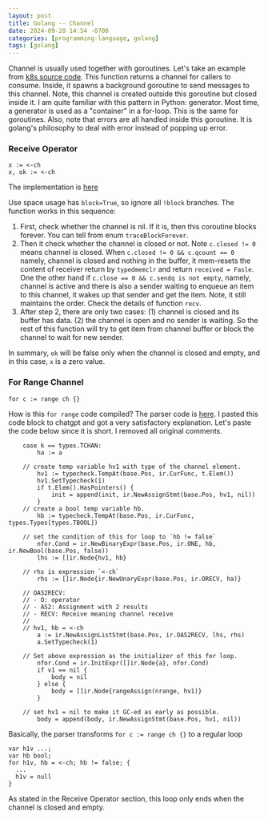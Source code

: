 ```yaml
---
layout: post
title: Golang -- Channel
date: 2024-09-20 14:54 -0700
categories: [programming-language, golang]
tags: [golang]
---
```


Channel is usually used together with goroutines. Let's take an example from
[k8s source code](https://github.com/kubernetes/kubernetes/blob/1850794626bb995bb754d54be3328c86ee880ba5/vendor/github.com/opencontainers/runc/libcontainer/notify_linux.go#L20).
This function returns a channel for callers to consume. Inside, it spawns a
background goroutine to send messages to this channel. Note, this channel is
created outside this goroutine but closed inside it. I am quite familiar with
this pattern in Python: generator. Most time, a generator is used as a
"container" in a for-loop. This is the same for goroutines. Also, note that
errors are all handled inside this goroutine. It is golang's philosophy to deal
with error instead of popping up error.

### Receive Operator

```
x := <-ch
x, ok := <-ch
```

The implementation is
[here](https://github.com/golang/go/blob/7ba074fe43a3c1e9a35cd579520d7184d3a20d36/src/runtime/chan.go#L505)

Use space usage has `block=True`, so ignore all `!block` branches. The function
works in this sequence:

1. First, check whether the channel is nil. If it is, then this coroutine
   blocks forever. You can tell from enum `traceBlockForever`.
2. Then it check whether the channel is closed or not. Note `c.closed != 0`
   means channel is closed. When `c.closed != 0 && c.qcount == 0` namely,
   channel is closed and nothing in the buffer, it mem-resets the content of
   receiver return by `typedmemclr` and return `received = Fasle`. One the
   other hand if `c.close == 0 && c.sendq is not empty`, namely, channel is
   active and there is also a sender waiting to enqueue an item to this
   channel, it wakes up that sender and get the item. Note, it still maintains
   the order. Check the details of function `recv`.
3. After step 2, there are only two cases: (1) channel is closed and its buffer
   has data. (2) the channel is open and no sender is waiting. So the rest of
   this function will try to get item from channel buffer or block the channel
   to wait for new sender.

In summary, `ok` will be false only when the channel is closed and empty, and
in this case, `x` is a zero value.

### For Range Channel

```
for c := range ch {}
```

How is this `for range` code compiled? The parser code is
[here](https://github.com/golang/go/blob/7ba074fe43a3c1e9a35cd579520d7184d3a20d36/src/cmd/compile/internal/walk/range.go#L265).
I pasted this code block to chatgpt and got a very satisfactory explanation.
Let's paste the code below since it is short. I removed all original comments.

```golang
	case k == types.TCHAN:
		ha := a

    // create temp variable hv1 with type of the channel element.
		hv1 := typecheck.TempAt(base.Pos, ir.CurFunc, t.Elem())
		hv1.SetTypecheck(1)
		if t.Elem().HasPointers() {
			init = append(init, ir.NewAssignStmt(base.Pos, hv1, nil))
		}
    // create a bool temp variable hb.
		hb := typecheck.TempAt(base.Pos, ir.CurFunc, types.Types[types.TBOOL])

    // set the condition of this for loop to `hb != false`
		nfor.Cond = ir.NewBinaryExpr(base.Pos, ir.ONE, hb, ir.NewBool(base.Pos, false))
		lhs := []ir.Node{hv1, hb}

    // rhs is expression `<-ch`
		rhs := []ir.Node{ir.NewUnaryExpr(base.Pos, ir.ORECV, ha)}

    // OAS2RECV:
    // - O: operator
    // - AS2: Assignment with 2 results
    // - RECV: Receive meaning channel receive
    //
    // hv1, hb = <-ch
		a := ir.NewAssignListStmt(base.Pos, ir.OAS2RECV, lhs, rhs)
		a.SetTypecheck(1)

    // Set above expression as the initializer of this for loop.
		nfor.Cond = ir.InitExpr([]ir.Node{a}, nfor.Cond)
		if v1 == nil {
			body = nil
		} else {
			body = []ir.Node{rangeAssign(nrange, hv1)}
		}

    // set hv1 = nil to make it GC-ed as early as possible.
		body = append(body, ir.NewAssignStmt(base.Pos, hv1, nil))
```

Basically, the parser transforms `for c := range ch {}` to a regular loop

```
var h1v ...;
var hb bool;
for h1v, hb = <-ch; hb != false; {
  ...
  h1v = null
}
```

As stated in the Receive Operator section, this loop only ends when the channel
is closed and empty.
